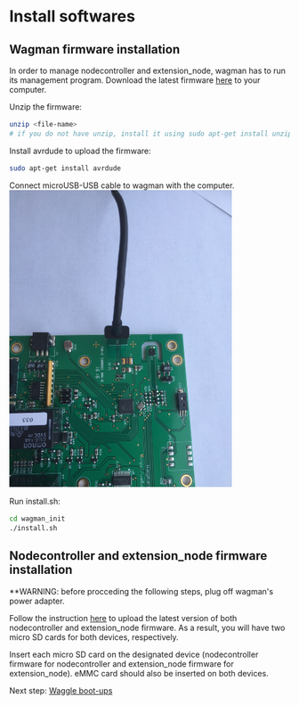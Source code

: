 # Install softwares

## Wagman firmware installation
In order to manage nodecontroller and extension_node, wagman has to run its management program. Download the latest firmware [here](http://www.mcs.anl.gov/research/projects/waggle/downloads/Wagman/wagman_init_20150517.zip) to your computer.

Unzip the firmware:

```bash
unzip <file-name>
# if you do not have unzip, install it using sudo apt-get install unzip
```

Install avrdude to upload the firmware:

```bash
sudo apt-get install avrdude
```

Connect microUSB-USB cable to wagman with the computer. </br>
<img src="./pictures/Wire_wagman_firmware_update.JPG" width=400 /> </br>

Run install.sh:

```bash
cd wagman_init
./install.sh
```

## Nodecontroller and extension_node firmware installation

**WARNING: before procceding the following steps, plug off wagman's power adapter.

Follow the instruction [here](https://github.com/waggle-sensor/waggle/blob/master/user_documentation/copy_waggle_image_to_memory_card.md) to upload the latest version of both nodecontroller and extension_node firmware. As a result, you will have two micro SD cards for both devices, respectively.

Insert each micro SD card on the designated device (nodecontroller firmware for nodecontroller and extension_node firmware for extension_node). eMMC card should also be inserted on both devices.

Next step: [Waggle boot-ups](./waggle-boot-ups.md)
